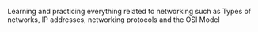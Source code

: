 Learning and practicing everything related to networking such as Types of networks, IP addresses, networking protocols and the OSI Model
